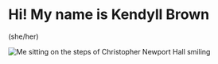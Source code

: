 # Hi! My name is Kendyll Brown
(she/her)

![Me sitting on the steps of Christopher Newport Hall smiling](https://kendyllmb.github.io/kendyllmb/images/profilepic.jpg)
